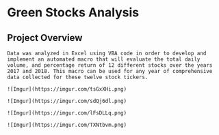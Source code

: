 # Green Stocks Analysis
## Project Overview
    Data was analyzed in Excel using VBA code in order to develop and implement an automated macro that will evaluate the total daily volume, and percentage return of 12 different stocks over the years 2017 and 2018. This macro can be used for any year of comprehensive data collected for these twelve stock tickers.
    
    ![Imgur](https://imgur.com/tsGxXHi.png)
    
    ![Imgur](https://imgur.com/sdQj6dl.png)
    
    ![Imgur](https://imgur.com/lFsDLLq.png)
    
    ![Imgur](https://imgur.com/TXNtbvm.png)
